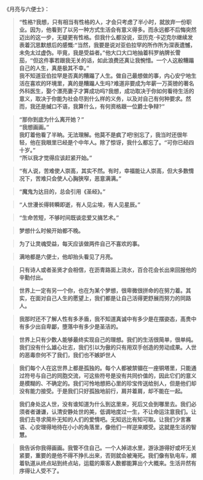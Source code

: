 《月亮与六便士》：

> **“性格?我想，只有相当有性格的人，才会只考虑了半小时，就放弃一份职业。因为，他看到了以另一种方式生活会有意义得多。而永远都不后悔突然迈出的这一步，无疑更有性格。但我什么都没说，亚历克·卡迈克尔继续发表着沉思默想后的感慨:“当然，我要是说对亚伯拉罕的所作所为深表遗憾，未免太过虚伪。毕竟，我是受益者。”他大口大口地抽着科罗纳牌长雪茄，“但这件事若跟我无关的话，如此浪费还真让我惋惜。一个人这般糟蹋自己的人生，真是极其不幸。”**  
> **我不知道亚伯拉罕是否真的糟蹋了人生。做自己最想做的事，内心安宁地生活在喜欢的环境里，真的是糟蹋人生吗?难道非要成为年薪一万英镑的著名外科医生，娶个漂亮妻子才算成功吗?我想，成功取决于你如何看待生活的意义，取决于你能为社会尽到什么样的义务，以及对自己有何种要求。然而，我还是缄口不语，我算什么，有何资格跟一位爵士争辩?”**

> **“那你到底为什么离开她？”**   
> **“我想画画。”**  
> **我盯着他看了半晌。无法理解。他莫不是疯了吧!别忘了，我当时还很年轻，他在我眼里已经是个中年人。除了惊讶，我什么都忘了。“可你已经四十岁。”**  
> **“所以我才觉得应该赶紧开始。”** 


> **“有人说，苦难使人崇高，其实不然。有时，幸福能让人崇高，但大多数情况下，苦难只会使人心胸狭窄，恶意满满。”**

> **“魔鬼为达目的，总会引用《圣经》。”**

> **“人世漫长得转瞬即逝，有人见尘埃，有人见星辰。”**

> **“生命苦短，不够时间既谈恋爱又搞艺术。”**

> **梦想什么时候开始都不晚。**

> **为了让灵魂受益，每天应该做两件自己不喜欢的事。**

> **满地都是六便士，他却抬头看见了月亮。**

> **只有诗人或者圣贤才会相信，在沥青路面上浇水，百合花会长出来回报他的辛勤付出。**

> **世界上一定有另一个你，也在为某个梦想，很卑微很拼命的在努力着。其实，在面对自己人生的愿望上，我们都是让自己活得更舒展而努力的同路人。**

> **我那时还不了解人性有多矛盾，我不知道真诚中有多少是在摆姿态，高贵中有多少出自卑鄙，堕落中有多少是圣洁的。**

> **世界上只有少数人能够最终实现自己的理想。我们的生活很简单，很单纯。我们没有什么雄心壮志，我们引以为傲的只有用双手创造的劳动成果。人世的恶毒奈何不了我们，我们也不嫉妒世人**

> **我们每个人在这世界上都是孤独的。每个人都被禁锢在一座铜塔里，只能通过符号与自己的同胞交流，可这些符号是没有共同价值的，因此它们的意义是模糊的、不确定的。我们可怜地想把心里的珍宝传送给别人，但是他们却没有能力接受。于是我们只好孤独地前行，肩并着肩，却不能在一起。**

> **我们身处这人世，没有谁知道为什么到这里来，死后又会到哪里去。我们必须者者谦谦，认清安静处世的美，低调地度过一生，不让命运注意我们。让我们去寻求简朴无知的人们的爱情吧。无知远比有知可取。让我们少言寡语、心安理得地待在小小的角落里，像他们一样逆来顺受。这就是生活的智慧。**

> **我告诉你我得画画。我管不住自己。一个人掉进水里，游泳游得好或坏无关紧要，重要的是他不得不挣扎出来，否则就会被淹死。我们像有轨电车，顺着轨道从终点站到终点站，运载的乘客人数都能算出个大概来。生活井然有序得让人受不了。**

